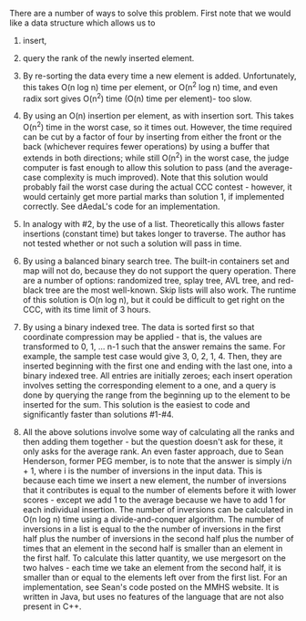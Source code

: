 There are a number of ways to solve this problem. First note that we would like a data structure which allows us to
1. insert,
2. query the rank of the newly inserted element.

1. By re-sorting the data every time a new element is added. Unfortunately, this takes O(n log n) time per element, or O(n<sup>2</sup> log n) time, 
and even radix sort gives O(n<sup>2</sup>) time (O(n) time per element)- too slow.

2. By using an O(n) insertion per element, as with insertion sort. This takes O(n<sup>2</sup>) time in the worst case, so it times out. 
However, the time required can be cut by a factor of four by inserting from either the front or the back (whichever requires fewer 
operations) by using a buffer that extends in both directions; while still O(n<sup>2</sup>) in the worst case, the judge computer is fast enough to 
allow this solution to pass (and the average-case complexity is much improved).
Note that this solution would probably fail the worst case during the actual CCC contest - however, it would certainly get more partial 
marks than solution 1, if implemented correctly. See dAedaL's code for an implementation.

3. In analogy with #2, by the use of a list. Theoretically this allows faster insertions (constant time) but takes longer to traverse. 
The author has not tested whether or not such a solution will pass in time.

4. By using a balanced binary search tree. The built-in containers set and map will not do, because they do not support the query 
operation. There are a number of options: randomized tree, splay tree, AVL tree, and red-black tree are the most well-known. 
Skip lists will also work. The runtime of this solution is O(n log n), but it could be difficult to get right on the CCC, with its time 
limit of 3 hours.

5. By using a binary indexed tree. The data is sorted first so that coordinate compression may be applied - that is, the values are 
transformed to 0, 1, ... n-1 such that the answer remains the same. For example, the sample test case would give 3, 0, 2, 1, 4. 
Then, they are inserted beginning with the first one and ending with the last one, into a binary indexed tree. All entries are initially 
zeroes; each insert operation involves setting the corresponding element to a one, and a query is done by querying the range from the 
beginning up to the element to be inserted for the sum. This solution is the easiest to code and significantly faster than solutions #1-#4.

6. All the above solutions involve some way of calculating all the ranks and then adding them together - but the question doesn't ask for 
these, it only asks for the average rank. An even faster approach, due to Sean Henderson, former PEG member, is to note that the answer is 
simply i/n + 1, where i is the number of inversions in the input data. This is because each time we insert a new element, 
the number of inversions that it contributes is equal to the number of elements before it with lower scores - except we add 1 to the 
average because we have to add 1 for each individual insertion.
The number of inversions can be calculated in O(n log n) time using a divide-and-conquer algorithm. 
The number of inversions in a list is equal to the the number of inversions in the first half plus the number of inversions in the 
second half plus the number of times that an element in the second half is smaller than an element in the first half. To calculate this 
latter quantity, we use mergesort on the two halves - each time we take an element from the second half, it is smaller than or equal to 
the elements left over from the first list. For an implementation, see Sean's code posted on the MMHS website. It is written in Java, 
but uses no features of the language that are not also present in C++.
